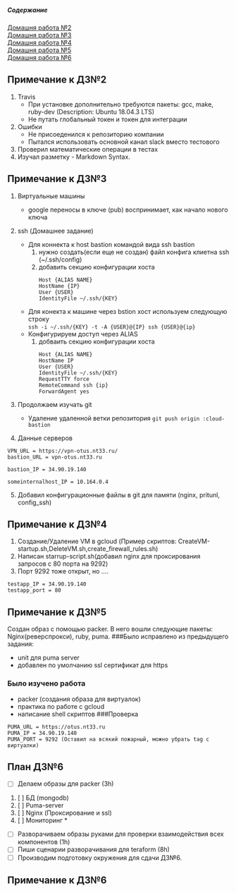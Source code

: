 ##### Содержание
[Домашня работа №2](#HW2)    
[Домашня работа №3](#HW3)    
[Домашня работа №4](#HW4)   
[Домашня работа №5](#HW5)   
[Домашня работа №6](#HW6)        

<a name="HW2"></a>
## Примечание к ДЗ№2
1. Travis
    - При установке дополнительно требуются пакеты: gcc, make, ruby-dev (Description: Ubuntu 18.04.3 LTS)
    - Не путать глобальный токен и токен для интеграции
2. Ошибки
    - Не присоеденился к репозиторию компании
    - Пытался использовать основной канал slack вместо тестового
3. Проверил математические операции в тестах
4. Изучал разметку - Markdown Syntax.

<a name="HW3"></a>
## Примечание к ДЗ№3

1. Виртуальные машины
   - google переносы в ключе (pub) воспринимает, как начало нового ключа
2. ssh (Домашнее задание)
   - Для коннекта к host bastion командой вида ssh bastion
     1. нужно создать(если еще не создан) файл конфига клиетна ssh (~/.ssh/config)
     2. добавить секцию конфигурации хоста  
        ```
        Host {ALIAS NAME}
	    HostName {IP}
	    User {USER}
	    IdentityFile ~/.ssh/{KEY}
        ```
   - Для конекта к машине через bstion хост используем следующую строку   
     `ssh -i ~/.ssh/{KEY} -t -A {USER}@{IP} ssh {USER}@{ip}`
   - Конфигурируем  доступ через ALIAS
     1. добваить секцию конфигурации хоста
        ```
	    Host {ALIAS NAME}
		HostName IP
		User {USER}
		IdentityFile ~/.ssh/{KEY}
		RequestTTY force
		RemoteCommand ssh {ip}
		ForwardAgent yes
        ```
3. Продолжаем изучать git
   - Удаление удаленной ветки репозитория
     `git push origin :cloud-bastion`

4. Данные серверов
```
VPN_URL = https://vpn-otus.nt33.ru/
bastion_URL = vpn-otus.nt33.ru

bastion_IP = 34.90.19.140

someinternalhost_IP = 10.164.0.4

```
5. Добавил конфигурационные файлы в git для памяти (nginx, pritunl, config_ssh)

<a name="HW4"></a>
## Примечание к ДЗ№4
1. Создание/Удаление VM в gcloud (Пример скриптов: CreateVM-startup.sh,DeleteVM.sh,create_firewall_rules.sh)
2. Написан starrup-script.sh(добавил nginx для проксирования запросов с 80 порта на 9292)
3. Порт 9292 тоже открыт, но ....
```
testapp_IP = 34.90.19.140
testapp_port = 80
```

<a name="HW5"></a>
## Примечание к ДЗ№5
Создан образ с помощью packer.
В него вошли следующие пакеты: Nginx(реверспрокси), ruby, puma.
###Было исправлено из предыдущего задания:
- unit для puma server
- добавлен по умолчанию ssl сертификат для https
### Было изучено работа
- packer (создания образа для виртуалок)
- практика по работе c gcloud
- написание shell скриптов
###Проверка
```
PUMA_URL = https://otus.nt33.ru
PUMA_IP = 34.90.19.140
PUMA_PORT = 9292 (Оставил на всякий пожарный, можно убрать tag c виртуалки)
```
<a name="HW6"></a>
## План ДЗ№6
 - [ ] Делаем образы для packer (3h)
 1. [ ] БД (mongodb)
 2. [ ] Puma-server
 3. [ ] Nginx (Проксирование и ssl)
 4. [ ] Мониторинг *
 - [ ] Разворачиваем образы руками для проверки взаимодействия всех компонентов (1h)
 - [ ] Пиши сценарии разворачивания для teraform (8h)
 - [ ] Производим подготовку окружения для сдачи ДЗ№6.

## Примечание к ДЗ№6
